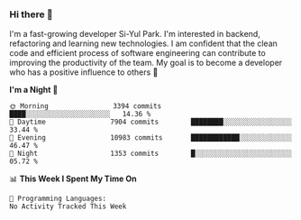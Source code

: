### Hi there 👋


I'm a fast-growing developer Si-Yul Park. I'm interested in backend, refactoring and learning new technologies. I am confident that the clean code and efficient process of software engineering can contribute to improving the productivity of the team. My goal is to become a developer who has a positive influence to others 🔭

<!--START_SECTION:waka-->
**I'm a Night 🦉** 

```text
🌞 Morning                3394 commits        ████░░░░░░░░░░░░░░░░░░░░░   14.36 % 
🌆 Daytime                7904 commits        ████████░░░░░░░░░░░░░░░░░   33.44 % 
🌃 Evening                10983 commits       ████████████░░░░░░░░░░░░░   46.47 % 
🌙 Night                  1353 commits        █░░░░░░░░░░░░░░░░░░░░░░░░   05.72 % 
```


📊 **This Week I Spent My Time On** 

```text
💬 Programming Languages: 
No Activity Tracked This Week
```


<!--END_SECTION:waka-->
